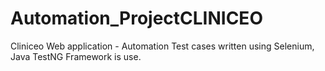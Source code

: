 # Automation_ProjectCLINICEO

Cliniceo Web application - Automation Test cases written using Selenium, Java TestNG Framework is use.

